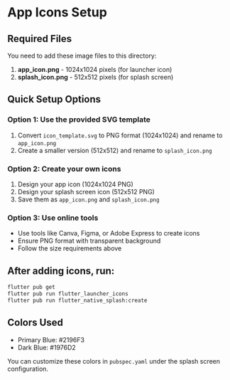 # App Icons Setup

## Required Files

You need to add these image files to this directory:

1. **app_icon.png** - 1024x1024 pixels (for launcher icon)
2. **splash_icon.png** - 512x512 pixels (for splash screen)

## Quick Setup Options

### Option 1: Use the provided SVG template
1. Convert `icon_template.svg` to PNG format (1024x1024) and rename to `app_icon.png`
2. Create a smaller version (512x512) and rename to `splash_icon.png`

### Option 2: Create your own icons
1. Design your app icon (1024x1024 PNG)
2. Design your splash screen icon (512x512 PNG)
3. Save them as `app_icon.png` and `splash_icon.png`

### Option 3: Use online tools
- Use tools like Canva, Figma, or Adobe Express to create icons
- Ensure PNG format with transparent background
- Follow the size requirements above

## After adding icons, run:

```bash
flutter pub get
flutter pub run flutter_launcher_icons
flutter pub run flutter_native_splash:create
```

## Colors Used
- Primary Blue: #2196F3
- Dark Blue: #1976D2

You can customize these colors in `pubspec.yaml` under the splash screen configuration.